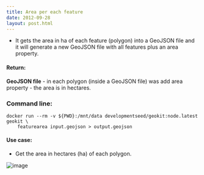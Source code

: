 ```yaml
---
title: Area per each feature
date: 2012-09-28
layout: post.html
---
```


- It gets the area in ha of each feature (polygon) into a GeoJSON file and it will generate a new GeoJSON file with all features plus an area property.

#### Return:

**GeoJSON file** - in each polygon (inside a GeoJSON file) was add area property - the area is in hectares.

### Command line:

```
docker run --rm -v ${PWD}:/mnt/data developmentseed/geokit:node.latest geokit \
    featurearea input.geojson > output.geojson
```

#### Use case:
- Get the area in hectares (ha) of each polygon.  

![image](https://user-images.githubusercontent.com/19536044/46110505-71f02f00-c1a9-11e8-9dcc-96ac9c52b94d.png)
